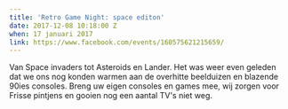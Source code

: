 ```yaml
---
title: 'Retro Game Night: space editon'
date: 2017-12-08 10:18:00 Z
when: 17 januari 2017
link: https://www.facebook.com/events/160575621215659/
---
```


Van Space invaders tot Asteroids en Lander.
Het was weer even geleden dat we ons nog konden warmen aan de overhitte beelduizen en blazende 90ies consoles. Breng uw eigen consoles en games mee, wij zorgen voor Frisse pintjens en gooien nog een aantal TV's niet weg.
